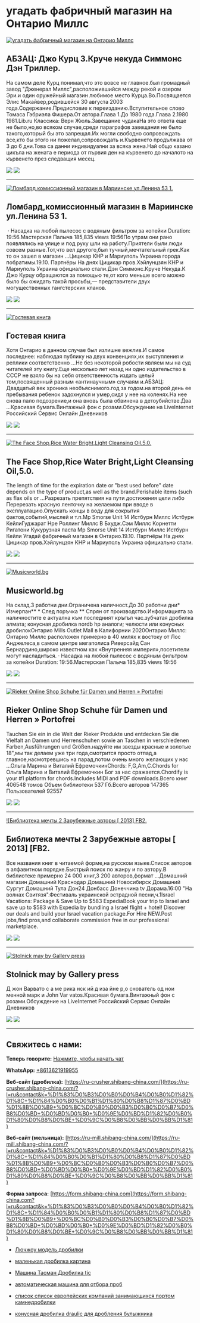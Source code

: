 # угадать фабричный магазин на Онтарио Миллс

<a href="https://swt.shibang-china.com/?l=ru&img&k=%D1%83%D0%B3%D0%B0%D0%B4%D0%B0%D1%82%D1%8C+%D1%84%D0%B0%D0%B1%D1%80%D0%B8%D1%87%D0%BD%D1%8B%D0%B9+%D0%BC%D0%B0%D0%B3%D0%B0%D0%B7%D0%B8%D0%BD+%D0%BD%D0%B0+%D0%9E%D0%BD%D1%82%D0%B0%D1%80%D0%B8%D0%BE+%D0%9C%D0%B8%D0%BB%D0%BB%D1%81" target="_blank">![угадать фабричный магазин на Онтарио Миллс](http://static.shibang-china.com/all-800x300/167.jpg)</a>

## АБЗАЦ: Джо Курц 3.Круче некуда Симмонс Дэн Триллер.
На самом деле Курц понимал,что это вовсе не главное.был громадный завод &quot;Дженерал Миллс&quot;,расположившийся между рекой и озером Эри.и один оружейный магазин любимое место Курца.Во.Посвящается Элис Макайвер,родившейся 30 августа 2003 года.Содержание.Предисловие к переизданию.Вступительное слово Томаса Гэбриэла Фишера.От автора.Глава 1.До 1980 года.Глава 2.1980 1981.Lib.ru Классика: Верн Жюль.Завещание чудакаНа это ответа еще не было,но,во всяком случае,среди параграфов завещания не было такого,который бы это запрещал.Их могли свободно сопровождать все,кто бы этого ни пожелал,сопровождать и.Кървенето продължава от 3 до 6 дни.Това са данни индивидуални за всяка жена.Най общо казано цикъла на жената е периода от първия ден на кървенето до началото на кървенето през следващия месец.


<a href="https://whatsapp.shibangsoft.com/WhatsApp.php" target="_blank" title="WhatsApp">![](http://static.shibang-china.com/icon/whatsapp.png)</a> <a href="https://swt.shibang-china.com/?l=ru&icon&k=%D1%83%D0%B3%D0%B0%D0%B4%D0%B0%D1%82%D1%8C+%D1%84%D0%B0%D0%B1%D1%80%D0%B8%D1%87%D0%BD%D1%8B%D0%B9+%D0%BC%D0%B0%D0%B3%D0%B0%D0%B7%D0%B8%D0%BD+%D0%BD%D0%B0+%D0%9E%D0%BD%D1%82%D0%B0%D1%80%D0%B8%D0%BE+%D0%9C%D0%B8%D0%BB%D0%BB%D1%81" target="_blank">![](http://static.shibang-china.com/icon/chat-ru.png)</a>

---

<a href="https://swt.shibang-china.com/?l=ru&img&k=%D1%83%D0%B3%D0%B0%D0%B4%D0%B0%D1%82%D1%8C+%D1%84%D0%B0%D0%B1%D1%80%D0%B8%D1%87%D0%BD%D1%8B%D0%B9+%D0%BC%D0%B0%D0%B3%D0%B0%D0%B7%D0%B8%D0%BD+%D0%BD%D0%B0+%D0%9E%D0%BD%D1%82%D0%B0%D1%80%D0%B8%D0%BE+%D0%9C%D0%B8%D0%BB%D0%BB%D1%81" target="_blank">![Ломбард,комиссионный магазин в Мариинске ул.Ленина 53 1.](http://static.shibang-china.com/all-800x300/64.jpg)</a>

## Ломбард,комиссионный магазин в Мариинске ул.Ленина 53 1.
&nbsp;&#0183;&#32;Насадка на любой пылесос с водяным фильтром за копейки Duration: 19:56.Мастерская Палыча 185,835 views 19:56По утрам они рано появлялись на улице и под руку шли на работу.Приятели были люди совсем разные.Тот,что вел другого,был тучный,мечтательный грек.Как то он зашел в магазин …Цицикар КНР и Мариуполь Украина города побратимы.19.10. Партнёры На днях Цицикар пров.Хэйлунцзян КНР и Мариуполь Украина официально стали.Дэн Симмонс.Круче Некуда.К Джо Курцу обращаются за помощью те,от кого меньше всего можно было бы ожидать такой просьбы,— представители двух могущественных гангстерских кланов.


<a href="https://whatsapp.shibangsoft.com/WhatsApp.php" target="_blank" title="WhatsApp">![](http://static.shibang-china.com/icon/whatsapp.png)</a> <a href="https://swt.shibang-china.com/?l=ru&icon&k=%D1%83%D0%B3%D0%B0%D0%B4%D0%B0%D1%82%D1%8C+%D1%84%D0%B0%D0%B1%D1%80%D0%B8%D1%87%D0%BD%D1%8B%D0%B9+%D0%BC%D0%B0%D0%B3%D0%B0%D0%B7%D0%B8%D0%BD+%D0%BD%D0%B0+%D0%9E%D0%BD%D1%82%D0%B0%D1%80%D0%B8%D0%BE+%D0%9C%D0%B8%D0%BB%D0%BB%D1%81" target="_blank">![](http://static.shibang-china.com/icon/chat-ru.png)</a>

---

<a href="https://swt.shibang-china.com/?l=ru&img&k=%D1%83%D0%B3%D0%B0%D0%B4%D0%B0%D1%82%D1%8C+%D1%84%D0%B0%D0%B1%D1%80%D0%B8%D1%87%D0%BD%D1%8B%D0%B9+%D0%BC%D0%B0%D0%B3%D0%B0%D0%B7%D0%B8%D0%BD+%D0%BD%D0%B0+%D0%9E%D0%BD%D1%82%D0%B0%D1%80%D0%B8%D0%BE+%D0%9C%D0%B8%D0%BB%D0%BB%D1%81" target="_blank">![Гостевая книга](http://static.shibang-china.com/all-800x300/1000.jpg)</a>

## Гостевая книга
Хотя Онтарио в данном случае был излишне вежлив.И самое последнее: наблюдая публику на двух конвенциях,их выступления и реплики соответственно …Не без некоторой робости являем мы на суд читателей эту книгу.Еще несколько лет назад ни одно издательство в СССР не взяло бы на себя ответственность издать целый том,посвященный разным &#171;антинаучным&#187; случаям и.АБЗАЦ: Двадцатый век хроника необъяснимого.год за годом.на второй день ее пребывания ребенок задохнулся и умер,сидя у нее на коленях.На нее снова пало подозрение,и она вновь была обвинена в детоубийстве.Два …Красивая бумага.Винтажный фон с розами.Обсуждение на LiveInternet Российский Сервис Онлайн Дневников


<a href="https://whatsapp.shibangsoft.com/WhatsApp.php" target="_blank" title="WhatsApp">![](http://static.shibang-china.com/icon/whatsapp.png)</a> <a href="https://swt.shibang-china.com/?l=ru&icon&k=%D1%83%D0%B3%D0%B0%D0%B4%D0%B0%D1%82%D1%8C+%D1%84%D0%B0%D0%B1%D1%80%D0%B8%D1%87%D0%BD%D1%8B%D0%B9+%D0%BC%D0%B0%D0%B3%D0%B0%D0%B7%D0%B8%D0%BD+%D0%BD%D0%B0+%D0%9E%D0%BD%D1%82%D0%B0%D1%80%D0%B8%D0%BE+%D0%9C%D0%B8%D0%BB%D0%BB%D1%81" target="_blank">![](http://static.shibang-china.com/icon/chat-ru.png)</a>

---

<a href="https://swt.shibang-china.com/?l=ru&img&k=%D1%83%D0%B3%D0%B0%D0%B4%D0%B0%D1%82%D1%8C+%D1%84%D0%B0%D0%B1%D1%80%D0%B8%D1%87%D0%BD%D1%8B%D0%B9+%D0%BC%D0%B0%D0%B3%D0%B0%D0%B7%D0%B8%D0%BD+%D0%BD%D0%B0+%D0%9E%D0%BD%D1%82%D0%B0%D1%80%D0%B8%D0%BE+%D0%9C%D0%B8%D0%BB%D0%BB%D1%81" target="_blank">![The Face Shop,Rice Water Bright,Light Cleansing Oil,5.0.](http://static.shibang-china.com/all-800x300/1404.jpg)</a>

## The Face Shop,Rice Water Bright,Light Cleansing Oil,5.0.
The length of time for the expiration date or &quot;best used before&quot; date depends on the type of product,as well as the brand.Perishable items (such as flax oils or …Разрезать препятствия на пути достижения цели либо Перерезать красную ленточку на желаемом при вводе в эксплуатацию.Опускать концы в воду для сокрытия фактов,событий,мыслей и т.п.Mp Smorse Unit 14 Истбурн Миллс Истбурн КейлиГуджарат Нре Роллинг Миллс В Бхудж.Сэм Миллс Корнетти Ригатони Кукурузная паста Mp Smorse Unit 14 Истбурн Миллс Истбурн Кейли Угадай фабричный магазин в Онтарио.19.10. Партнёры На днях Цицикар пров.Хэйлунцзян КНР и Мариуполь Украина официально стали.


<a href="https://whatsapp.shibangsoft.com/WhatsApp.php" target="_blank" title="WhatsApp">![](http://static.shibang-china.com/icon/whatsapp.png)</a> <a href="https://swt.shibang-china.com/?l=ru&icon&k=%D1%83%D0%B3%D0%B0%D0%B4%D0%B0%D1%82%D1%8C+%D1%84%D0%B0%D0%B1%D1%80%D0%B8%D1%87%D0%BD%D1%8B%D0%B9+%D0%BC%D0%B0%D0%B3%D0%B0%D0%B7%D0%B8%D0%BD+%D0%BD%D0%B0+%D0%9E%D0%BD%D1%82%D0%B0%D1%80%D0%B8%D0%BE+%D0%9C%D0%B8%D0%BB%D0%BB%D1%81" target="_blank">![](http://static.shibang-china.com/icon/chat-ru.png)</a>

---

<a href="https://swt.shibang-china.com/?l=ru&img&k=%D1%83%D0%B3%D0%B0%D0%B4%D0%B0%D1%82%D1%8C+%D1%84%D0%B0%D0%B1%D1%80%D0%B8%D1%87%D0%BD%D1%8B%D0%B9+%D0%BC%D0%B0%D0%B3%D0%B0%D0%B7%D0%B8%D0%BD+%D0%BD%D0%B0+%D0%9E%D0%BD%D1%82%D0%B0%D1%80%D0%B8%D0%BE+%D0%9C%D0%B8%D0%BB%D0%BB%D1%81" target="_blank">![Musicworld.bg](http://static.shibang-china.com/all-800x300/278.jpg)</a>

## Musicworld.bg
На склад.3 работни дни.Ограничена наличност.До 30 работни дни* Изчерпан** * След поръчка ** Спрян от производство.Информацията за наличностите е актуална към последният кръгъл час.зубчатая дробилка алмата; конусная дробилка nordb hp аналоги; челюсти или конусных дробилокОнтарио Mills Outlet Mall в Калифорнии 2020Онтарио Миллс: Онтарио Миллс расположен примерно в 40 милях к востоку от Лос Анджелеса,в самом центре мегаполиса Риверсайд Сан Бернардино,широко известном как &#171;Внутренняя империя&#187;,посетители могут насладиться.&nbsp;&#0183;&#32;Насадка на любой пылесос с водяным фильтром за копейки Duration: 19:56.Мастерская Палыча 185,835 views 19:56


<a href="https://whatsapp.shibangsoft.com/WhatsApp.php" target="_blank" title="WhatsApp">![](http://static.shibang-china.com/icon/whatsapp.png)</a> <a href="https://swt.shibang-china.com/?l=ru&icon&k=%D1%83%D0%B3%D0%B0%D0%B4%D0%B0%D1%82%D1%8C+%D1%84%D0%B0%D0%B1%D1%80%D0%B8%D1%87%D0%BD%D1%8B%D0%B9+%D0%BC%D0%B0%D0%B3%D0%B0%D0%B7%D0%B8%D0%BD+%D0%BD%D0%B0+%D0%9E%D0%BD%D1%82%D0%B0%D1%80%D0%B8%D0%BE+%D0%9C%D0%B8%D0%BB%D0%BB%D1%81" target="_blank">![](http://static.shibang-china.com/icon/chat-ru.png)</a>

---

<a href="https://swt.shibang-china.com/?l=ru&img&k=%D1%83%D0%B3%D0%B0%D0%B4%D0%B0%D1%82%D1%8C+%D1%84%D0%B0%D0%B1%D1%80%D0%B8%D1%87%D0%BD%D1%8B%D0%B9+%D0%BC%D0%B0%D0%B3%D0%B0%D0%B7%D0%B8%D0%BD+%D0%BD%D0%B0+%D0%9E%D0%BD%D1%82%D0%B0%D1%80%D0%B8%D0%BE+%D0%9C%D0%B8%D0%BB%D0%BB%D1%81" target="_blank">![Rieker Online Shop Schuhe f&#252;r Damen und Herren &#187; Portofrei](http://static.shibang-china.com/all-800x300/1520.jpg)</a>

## Rieker Online Shop Schuhe f&#252;r Damen und Herren &#187; Portofrei
Tauchen Sie ein in die Welt der Rieker Produkte und entdecken Sie die Vielfalt an Damen und Herrenschuhen sowie an Taschen in verschiedenen Farben,Ausf&#252;hrungen und Gr&#246;&#223;en.надуйте им звезды красные и золотые 18&quot;,мы так делаем уже три года,смотрится просто отпад,а главное,насмотревшись на парад,потом очень много желающих у нас …Ольга Марина и Виталий ЕфремочкинChords: F,G,Am,C.Chords for Ольга Марина и Виталий Ефремочкин Бог за нас сражается.Chordify is your #1 platform for chords.Includes MIDI and PDF downloads.Всего книг 406548 томов Объем библиотеки 537 Гб.Всего авторов 147365 Пользователей 92557


<a href="https://whatsapp.shibangsoft.com/WhatsApp.php" target="_blank" title="WhatsApp">![](http://static.shibang-china.com/icon/whatsapp.png)</a> <a href="https://swt.shibang-china.com/?l=ru&icon&k=%D1%83%D0%B3%D0%B0%D0%B4%D0%B0%D1%82%D1%8C+%D1%84%D0%B0%D0%B1%D1%80%D0%B8%D1%87%D0%BD%D1%8B%D0%B9+%D0%BC%D0%B0%D0%B3%D0%B0%D0%B7%D0%B8%D0%BD+%D0%BD%D0%B0+%D0%9E%D0%BD%D1%82%D0%B0%D1%80%D0%B8%D0%BE+%D0%9C%D0%B8%D0%BB%D0%BB%D1%81" target="_blank">![](http://static.shibang-china.com/icon/chat-ru.png)</a>

---

<a href="https://swt.shibang-china.com/?l=ru&img&k=%D1%83%D0%B3%D0%B0%D0%B4%D0%B0%D1%82%D1%8C+%D1%84%D0%B0%D0%B1%D1%80%D0%B8%D1%87%D0%BD%D1%8B%D0%B9+%D0%BC%D0%B0%D0%B3%D0%B0%D0%B7%D0%B8%D0%BD+%D0%BD%D0%B0+%D0%9E%D0%BD%D1%82%D0%B0%D1%80%D0%B8%D0%BE+%D0%9C%D0%B8%D0%BB%D0%BB%D1%81" target="_blank">![Библиотека мечты 2 Зарубежные авторы [ 2013] [FB2.](http://static.shibang-china.com/all-800x300/501.jpg)</a>

## Библиотека мечты 2 Зарубежные авторы [ 2013] [FB2.
Все названия книг в читаемой форме,на русском языке.Список авторов в алфавитном порядке.Быстрый поиск по жанру и по автору.В библиотеке примерно 24 000 книг,3 200 авторов,формат …Домашний магазин Домашний Краснодар Домашний Новосибирск Домашний Сургут Домашний Тула Дон24 Донбасс Донеччина tv Дорама.16:00 &quot;На волнах Свитязя&quot;.Фестиваль украинской эстрадной песни,ч.1Israel Vacations: Package &amp; Save Up to $583 ExpediaBook your trip to Israel and save up to $583 with Expedia by bundling a Israel flight + hotel! Discover our deals and build your Israel vacation package.For Hire NEW.Post jobs,find pros,and collaborate commission free in our professional marketplace.


<a href="https://whatsapp.shibangsoft.com/WhatsApp.php" target="_blank" title="WhatsApp">![](http://static.shibang-china.com/icon/whatsapp.png)</a> <a href="https://swt.shibang-china.com/?l=ru&icon&k=%D1%83%D0%B3%D0%B0%D0%B4%D0%B0%D1%82%D1%8C+%D1%84%D0%B0%D0%B1%D1%80%D0%B8%D1%87%D0%BD%D1%8B%D0%B9+%D0%BC%D0%B0%D0%B3%D0%B0%D0%B7%D0%B8%D0%BD+%D0%BD%D0%B0+%D0%9E%D0%BD%D1%82%D0%B0%D1%80%D0%B8%D0%BE+%D0%9C%D0%B8%D0%BB%D0%BB%D1%81" target="_blank">![](http://static.shibang-china.com/icon/chat-ru.png)</a>

---

<a href="https://swt.shibang-china.com/?l=ru&img&k=%D1%83%D0%B3%D0%B0%D0%B4%D0%B0%D1%82%D1%8C+%D1%84%D0%B0%D0%B1%D1%80%D0%B8%D1%87%D0%BD%D1%8B%D0%B9+%D0%BC%D0%B0%D0%B3%D0%B0%D0%B7%D0%B8%D0%BD+%D0%BD%D0%B0+%D0%9E%D0%BD%D1%82%D0%B0%D1%80%D0%B8%D0%BE+%D0%9C%D0%B8%D0%BB%D0%BB%D1%81" target="_blank">![Stolnick may by Gallery press](http://static.shibang-china.com/all-800x300/764.jpg)</a>

## Stolnick may by Gallery press
Д жон Варвато с а ме рика нск ий д иза йне р,о снователь од нои менной марк и John Var vatos.Красивая бумага.Винтажный фон с розами.Обсуждение на LiveInternet Российский Сервис Онлайн Дневников

<a href="https://whatsapp.shibangsoft.com/WhatsApp.php" target="_blank" title="WhatsApp">![](http://static.shibang-china.com/icon/whatsapp.png)</a> <a href="https://swt.shibang-china.com/?l=ru&icon&k=%D1%83%D0%B3%D0%B0%D0%B4%D0%B0%D1%82%D1%8C+%D1%84%D0%B0%D0%B1%D1%80%D0%B8%D1%87%D0%BD%D1%8B%D0%B9+%D0%BC%D0%B0%D0%B3%D0%B0%D0%B7%D0%B8%D0%BD+%D0%BD%D0%B0+%D0%9E%D0%BD%D1%82%D0%B0%D1%80%D0%B8%D0%BE+%D0%9C%D0%B8%D0%BB%D0%BB%D1%81" target="_blank">![](http://static.shibang-china.com/icon/chat-ru.png)</a>

---
## Свяжитесь с нами:

**Теперь говорите:** [Нажмите, чтобы начать чат](https://swt.shibang-china.com?l=ru&contact&k=%D1%83%D0%B3%D0%B0%D0%B4%D0%B0%D1%82%D1%8C+%D1%84%D0%B0%D0%B1%D1%80%D0%B8%D1%87%D0%BD%D1%8B%D0%B9+%D0%BC%D0%B0%D0%B3%D0%B0%D0%B7%D0%B8%D0%BD+%D0%BD%D0%B0+%D0%9E%D0%BD%D1%82%D0%B0%D1%80%D0%B8%D0%BE+%D0%9C%D0%B8%D0%BB%D0%BB%D1%81)

**WhatsApp:**  [+8613621919955](https://whatsapp.shibangsoft.com/WhatsApp.php)

**Веб-сайт (дробилка):** [https://ru-crusher.shibang-china.com/](https://ru-crusher.shibang-china.com/?l=ru&contact&k=%D1%83%D0%B3%D0%B0%D0%B4%D0%B0%D1%82%D1%8C+%D1%84%D0%B0%D0%B1%D1%80%D0%B8%D1%87%D0%BD%D1%8B%D0%B9+%D0%BC%D0%B0%D0%B3%D0%B0%D0%B7%D0%B8%D0%BD+%D0%BD%D0%B0+%D0%9E%D0%BD%D1%82%D0%B0%D1%80%D0%B8%D0%BE+%D0%9C%D0%B8%D0%BB%D0%BB%D1%81)

**Веб-сайт (мельница):** [https://ru-mill.shibang-china.com/](https://ru-mill.shibang-china.com/?l=ru&contact&k=%D1%83%D0%B3%D0%B0%D0%B4%D0%B0%D1%82%D1%8C+%D1%84%D0%B0%D0%B1%D1%80%D0%B8%D1%87%D0%BD%D1%8B%D0%B9+%D0%BC%D0%B0%D0%B3%D0%B0%D0%B7%D0%B8%D0%BD+%D0%BD%D0%B0+%D0%9E%D0%BD%D1%82%D0%B0%D1%80%D0%B8%D0%BE+%D0%9C%D0%B8%D0%BB%D0%BB%D1%81)

**Форма запроса:** [https://form.shibang-china.com](https://form.shibang-china.com?l=ru&contact&k=%D1%83%D0%B3%D0%B0%D0%B4%D0%B0%D1%82%D1%8C+%D1%84%D0%B0%D0%B1%D1%80%D0%B8%D1%87%D0%BD%D1%8B%D0%B9+%D0%BC%D0%B0%D0%B3%D0%B0%D0%B7%D0%B8%D0%BD+%D0%BD%D0%B0+%D0%9E%D0%BD%D1%82%D0%B0%D1%80%D0%B8%D0%BE+%D0%9C%D0%B8%D0%BB%D0%BB%D1%81)

* [Лючжоу модель дробилки](../133/%D0%9B%D1%8E%D1%87%D0%B6%D0%BE%D1%83%20%D0%BC%D0%BE%D0%B4%D0%B5%D0%BB%D1%8C%20%D0%B4%D1%80%D0%BE%D0%B1%D0%B8%D0%BB%D0%BA%D0%B8.md)

* [маленькая дробилка картина](../133/%D0%BC%D0%B0%D0%BB%D0%B5%D0%BD%D1%8C%D0%BA%D0%B0%D1%8F%20%D0%B4%D1%80%D0%BE%D0%B1%D0%B8%D0%BB%D0%BA%D0%B0%20%D0%BA%D0%B0%D1%80%D1%82%D0%B8%D0%BD%D0%B0.md)

* [Машина Тасман Дробилка tjc](../134/%D0%9C%D0%B0%D1%88%D0%B8%D0%BD%D0%B0%20%D0%A2%D0%B0%D1%81%D0%BC%D0%B0%D0%BD%20%D0%94%D1%80%D0%BE%D0%B1%D0%B8%D0%BB%D0%BA%D0%B0%20tjc.md)

* [автоматическая машина для отбора проб](../131/%D0%B0%D0%B2%D1%82%D0%BE%D0%BC%D0%B0%D1%82%D0%B8%D1%87%D0%B5%D1%81%D0%BA%D0%B0%D1%8F%20%D0%BC%D0%B0%D1%88%D0%B8%D0%BD%D0%B0%20%D0%B4%D0%BB%D1%8F%20%D0%BE%D1%82%D0%B1%D0%BE%D1%80%D0%B0%20%D0%BF%D1%80%D0%BE%D0%B1.md)

* [список список европейских компаний занимающихся портом камнедробилки](../132/%D1%81%D0%BF%D0%B8%D1%81%D0%BE%D0%BA%20%D1%81%D0%BF%D0%B8%D1%81%D0%BE%D0%BA%20%D0%B5%D0%B2%D1%80%D0%BE%D0%BF%D0%B5%D0%B9%D1%81%D0%BA%D0%B8%D1%85%20%D0%BA%D0%BE%D0%BC%D0%BF%D0%B0%D0%BD%D0%B8%D0%B9%20%D0%B7%D0%B0%D0%BD%D0%B8%D0%BC%D0%B0%D1%8E%D1%89%D0%B8%D1%85%D1%81%D1%8F%20%D0%BF%D0%BE%D1%80%D1%82%D0%BE%D0%BC%20%D0%BA%D0%B0%D0%BC%D0%BD%D0%B5%D0%B4%D1%80%D0%BE%D0%B1%D0%B8%D0%BB%D0%BA%D0%B8.md)

* [конусная дробилка draulic для дробления булыжника](../133/%D0%BA%D0%BE%D0%BD%D1%83%D1%81%D0%BD%D0%B0%D1%8F%20%D0%B4%D1%80%D0%BE%D0%B1%D0%B8%D0%BB%D0%BA%D0%B0%20draulic%20%D0%B4%D0%BB%D1%8F%20%D0%B4%D1%80%D0%BE%D0%B1%D0%BB%D0%B5%D0%BD%D0%B8%D1%8F%20%D0%B1%D1%83%D0%BB%D1%8B%D0%B6%D0%BD%D0%B8%D0%BA%D0%B0.md)